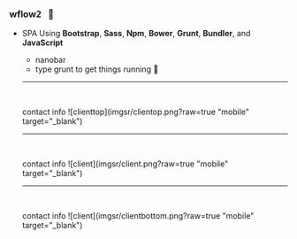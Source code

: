 ### wflow<kbd>2</kbd> &nbsp; :rocket:

- SPA Using **Bootstrap**, **Sass**, **Npm**, **Bower**, **Grunt**, **Bundler**, and **JavaScript**
  - nanobar
  - type grunt to get things running :feet:
  
  
   <hr />
  
  <br />
  
  contact info
  ![clienttop](imgsr/clientop.png?raw=true "mobile" target="_blank")

  
  
  
  
  <hr />
  
  <br />
  
  contact info
  ![client](imgsr/client.png?raw=true "mobile" target="_blank")
  
  
  <hr />
  
  <br />
  
  contact info
  ![client](imgsr/clientbottom.png?raw=true "mobile" target="_blank")





  

  



 







